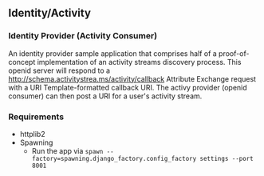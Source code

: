## Identity/Activity

### Identity Provider (Activity Consumer)

An identity provider sample application that comprises half of a proof-of-concept implementation of an activity streams discovery process. This openid server will respond to a http://schema.activitystrea.ms/activity/callback Attribute Exchange request with a URI Template-formatted callback URI. The activy provider (openid consumer) can then post a URI for a user's activity stream.

### Requirements

* httplib2
* Spawning
    * Run the app via `spawn --factory=spawning.django_factory.config_factory settings --port 8001`